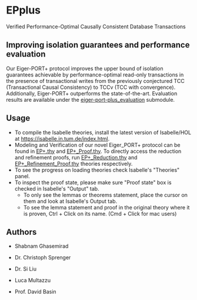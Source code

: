 # EPplus
Verified Performance-Optimal Causally Consistent Database Transactions

## Improving isolation guarantees and performance evaluation
Our Eiger-PORT+ protocol improves the upper bound of isolation guarantees achievable by performance-optimal read-only transactions in the presence of transactional writes from the previously conjectured TCC (Transactional Causal Consistency) to TCCv (TCC with convergence). Additionally, Eiger-PORT+ outperforms the state-of-the-art. Evaluation results are available under the [eiger-port-plus_evaluation](https://github.com/lucamul/EIGER-PORT-PLUS) submodule.

## Usage
- To compile the Isabelle theories, install the latest version of Isabelle/HOL at https://isabelle.in.tum.de/index.html.
- Modeling and Verification of our novel Eiger_PORT+ protocol can be found in [EP+.thy](EP+.thy) and [EP+_Proof.thy](EP+_Proof.thy). To directly access the reduction and refinement proofs, run [EP+_Reduction.thy](EP+_Reduction.thy) and [EP+_Refinement_Proof.thy](EP+_Refinement_Proof.thy) theories respectively.
- To see the progress on loading theories check Isabelle's "Theories" panel.
- To inspect the proof state, please make sure "Proof state" box is checked in Isabelle's "Output" tab.
  * To only see the lemmas or theorems statement, place the cursor on them and look at Isabelle's Output tab.
  * To see the lemma statement and proof in the original theory where it is proven, Ctrl + Click on its name. (Cmd + Click for mac users)

## Authors
- Shabnam Ghasemirad

- Dr. Christoph Sprenger

- Dr. Si Liu

- Luca Multazzu

- Prof. David Basin
